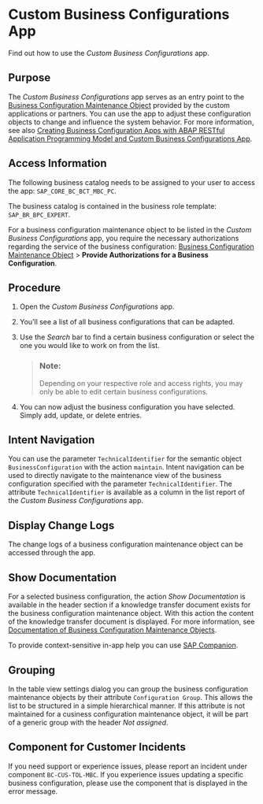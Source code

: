 <!-- loio76384d8e68e646d6ae5ce8977412cbb4 -->

# Custom Business Configurations App

Find out how to use the *Custom Business Configurations* app.



<a name="loio76384d8e68e646d6ae5ce8977412cbb4__section_vjg_ld4_nkb"/>

## Purpose

The *Custom Business Configurations* app serves as an entry point to the [Business Configuration Maintenance Object](../30-development/business-configuration-maintenance-object-61159c4.md) provided by the custom applications or partners. You can use the app to adjust these configuration objects to change and influence the system behavior. For more information, see also [Creating Business Configuration Apps with ABAP RESTful Application Programming Model and Custom Business Configurations App](../30-development/creating-business-configuration-apps-with-abap-restful-application-programming-model-and-fa420dd.md).



<a name="loio76384d8e68e646d6ae5ce8977412cbb4__section_pf3_nd4_nkb"/>

## Access Information

The following business catalog needs to be assigned to your user to access the app: `SAP_CORE_BC_BCT_MBC_PC`.

The business catalog is contained in the business role template: `SAP_BR_BPC_EXPERT`.

For a business configuration maintenance object to be listed in the *Custom Business Configurations* app, you require the necessary authorizations regarding the service of the business configuration: [Business Configuration Maintenance Object](../30-development/business-configuration-maintenance-object-61159c4.md) \> **Provide Authorizations for a Business Configuration**.



<a name="loio76384d8e68e646d6ae5ce8977412cbb4__section_bhq_pd4_nkb"/>

## Procedure

1.  Open the *Custom Business Configurations* app.
2.  You’ll see a list of all business configurations that can be adapted.
3.  Use the *Search* bar to find a certain business configuration or select the one you would like to work on from the list.

    > ### Note:  
    > Depending on your respective role and access rights, you may only be able to edit certain business configurations.

4.  You can now adjust the business configuration you have selected. Simply add, update, or delete entries.



<a name="loio76384d8e68e646d6ae5ce8977412cbb4__section_cnp_myd_qqb"/>

## Intent Navigation

You can use the parameter `TechnicalIdentifier` for the semantic object `BusinessConfiguration` with the action `maintain`. Intent navigation can be used to directly navigate to the maintenance view of the business configuration specified with the parameter `TechnicalIdentifier`. The attribute `TechnicalIdentifier` is available as a column in the list report of the *Custom Business Configurations* app.



<a name="loio76384d8e68e646d6ae5ce8977412cbb4__section_zfn_5fl_qtb"/>

## Display Change Logs

The change logs of a business configuration maintenance object can be accessed through the  <?sap-ot O2O class="- topic/xref " href="889b6167fa3042d988b4bb100e1453a7.xml" text="Implementation Activities" desc="" xtrc="xref:4" xtrf="file:/home/builder/src/dita-all/jjq1673438782153/loio2080d0faf9d84ce6aa14caa4caa32935_en-US/src/content/localization/en-us/76384d8e68e646d6ae5ce8977412cbb4.xml" output-class="" outputTopicFile="file:/home/builder/tp.net.sf.dita-ot/2.3/plugins/com.elovirta.dita.markdown_1.3.0/xsl/dita2markdownImpl.xsl" ?>  app.



<a name="loio76384d8e68e646d6ae5ce8977412cbb4__section_q2m_45v_r5b"/>

## Show Documentation

For a selected business configuration, the action *Show Documentation* is available in the header section if a knowledge transfer document exists for the business configuration maintenance object. With this action the content of the knowledge transfer document is displayed. For more information, see [Documentation of Business Configuration Maintenance Objects](https://help.sap.com/docs/abap-cloud/abap-rap/developing-ready-to-run-business-object?version=sap_btp).

To provide context-sensitive in-app help you can use [SAP Companion](https://experience.sap.com/fiori-design-web/web-assistant/).



<a name="loio76384d8e68e646d6ae5ce8977412cbb4__section_h1v_lvv_r5b"/>

## Grouping

In the table view settings dialog you can group the business configuration maintenance objects by their attribute `Configuration Group`. This allows the list to be structured in a simple hierarchical manner. If this attribute is not maintained for a cusiness configuration maintenance object, it will be part of a generic group with the header *Not assigned*.



<a name="loio76384d8e68e646d6ae5ce8977412cbb4__section_cfq_wd4_nkb"/>

## Component for Customer Incidents

If you need support or experience issues, please report an incident under component `BC-CUS-TOL-MBC`. If you experience issues updating a specific business configuration, please use the component that is displayed in the error message.

